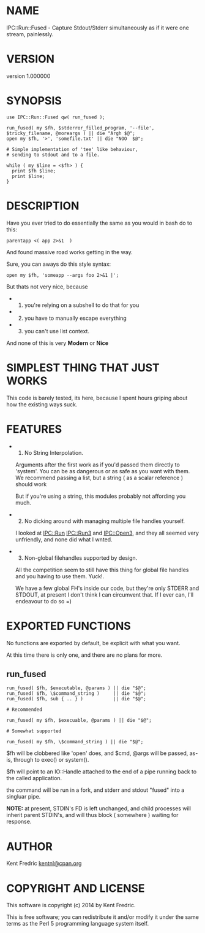 # NAME

IPC::Run::Fused - Capture Stdout/Stderr simultaneously as if it were one stream, painlessly.

# VERSION

version 1.000000

# SYNOPSIS

    use IPC::Run::Fused qw( run_fused );

    run_fused( my $fh, $stderror_filled_program, '--file', $tricky_filename, @moreargs ) || die "Argh $@";
    open my $fh, '>', 'somefile.txt' || die "NOO  $@";

    # Simple implementation of 'tee' like behaviour,
    # sending to stdout and to a file.

    while ( my $line = <$fh> ) {
      print $fh $line;
      print $line;
    }

# DESCRIPTION

Have you ever tried to do essentially the same as you would in bash do to this:

    parentapp <( app 2>&1  )

And found massive road works getting in the way.

Sure, you can aways do this style syntax:

    open my $fh, 'someapp --args foo 2>&1 |';

But thats not very nice, because

- 1. you're relying on a subshell to do that for you
- 2. you have to manually escape everything
- 3. you can't use list context.

And none of this is very **Modern** or **Nice**

# SIMPLEST THING THAT JUST WORKS

This code is barely tested, its here, because I spent hours griping about how the existing ways suck.

# FEATURES

- 1. No String Interpolation.

    Arguments after the first work as if you'd passed them directly to 'system'. You can be as dangerous or as
    safe as you want with them. We recommend passing a list, but a string ( as a scalar reference ) should work

    But if you're using a string, this modules probably not affording you much.

- 2. No dicking around with managing multiple file handles yourself.

    I looked at [IPC::Run](https://metacpan.org/pod/IPC::Run) [IPC::Run3](https://metacpan.org/pod/IPC::Run3) and [IPC::Open3](https://metacpan.org/pod/IPC::Open3), and they all seemed very unfriendly, and none did what I wnted.

- 3. Non-global filehandles supported by design.

    All the competition seem to still have this thing for global file handles and you having to use them. Yuck!.

    We have a few global FH's inside our code, but they're only STDERR and STDOUT, at present I don't think I can circumvent that. If I ever can, I'll endeavour to do so =)

# EXPORTED FUNCTIONS

No functions are exported by default, be explicit with what you want.

At this time there is only one, and there are no plans for more.

## run\_fused

    run_fused( $fh, $executable, @params ) || die "$@";
    run_fused( $fh, \$command_string )     || die "$@";
    run_fused( $fh, sub { .. } )           || die "$@";

    # Recommended

    run_fused( my $fh, $execuable, @params ) || die "$@";

    # Somewhat supported

    run_fused( my $fh, \$command_string ) || die "$@";

$fh will be clobbered like 'open' does, and $cmd, @args will be passed, as-is, through to exec() or system().

$fh will point to an IO::Handle attached to the end of a pipe running back to the called application.

the command will be run in a fork, and stderr and stdout "fused" into a singluar pipe.

**NOTE:** at present, STDIN's FD is left unchanged, and child processes will inherit parent STDIN's, and will thus block ( somewhere ) waiting for response.

# AUTHOR

Kent Fredric <kentnl@cpan.org>

# COPYRIGHT AND LICENSE

This software is copyright (c) 2014 by Kent Fredric.

This is free software; you can redistribute it and/or modify it under
the same terms as the Perl 5 programming language system itself.
